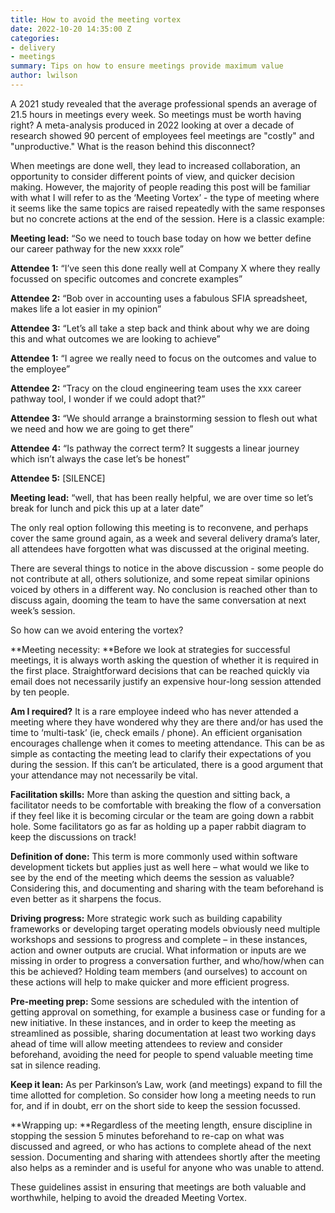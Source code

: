 ```yaml
---
title: How to avoid the meeting vortex
date: 2022-10-20 14:35:00 Z
categories:
- delivery
- meetings
summary: Tips on how to ensure meetings provide maximum value
author: lwilson
---
```


A 2021 study revealed that the average professional spends an average of 21.5 hours in meetings every week. So meetings must be worth having right? A meta-analysis produced in 2022 looking at over a decade of research showed 90 percent of employees feel meetings are "costly" and "unproductive." What is the reason behind this disconnect?

When meetings are done well, they lead to increased collaboration, an opportunity to consider different points of view, and quicker decision making. However, the majority of people reading this post will be familiar with what I will refer to as the ‘Meeting Vortex’ - the type of meeting where it seems like the same topics are raised repeatedly with the same responses but no concrete actions at the end of the session. Here is a classic example:

**Meeting lead:**   “So we need to touch base today on how we better define our career pathway for the new xxxx role”

**Attendee 1:** “I’ve seen this done really well at Company X where they really focussed on specific outcomes and concrete examples”

**Attendee 2:** “Bob over in accounting uses a fabulous SFIA spreadsheet, makes life a lot easier in my opinion”

**Attendee 3:** “Let’s all take a step back and think about why we are doing this and what outcomes we are looking to achieve”

**Attendee 1:** “I agree we really need to focus on the outcomes and value to the employee”

**Attendee 2:** “Tracy on the cloud engineering team uses the xxx career pathway tool, I wonder if we could adopt that?”

**Attendee 3:** “We should arrange a brainstorming session to flesh out what we need and how we are going to get there”

**Attendee 4:** “Is pathway the correct term? It suggests a linear journey which isn’t always the case let’s be honest”

**Attendee 5:** \[SILENCE\]

**Meeting lead:**  “well, that has been really helpful, we are over time so let’s break for lunch and pick this up at a later date”

The only real option following this meeting is to reconvene, and perhaps cover the same ground again, as a week and several delivery drama’s later, all attendees have forgotten what was discussed at the original meeting.

There are several things to notice in the above discussion - some people do not contribute at all, others solutionize, and some repeat similar opinions voiced by others in a different way. No conclusion is reached other than to discuss again, dooming the team to have the same conversation at next week’s session.

So how can we avoid entering the vortex?

**Meeting necessity: **Before we look at strategies for successful meetings, it is always worth asking the question of whether it is required in the first place. Straightforward decisions that can be reached quickly via email does not necessarily justify an expensive hour-long session attended by ten people.

**Am I required?** It is a rare employee indeed who has never attended a meeting where they have wondered why they are there and/or has used the time to ‘multi-task’ (ie, check emails / phone). An efficient organisation encourages challenge when it comes to meeting attendance. This can be as simple as contacting the meeting lead to clarify their expectations of you during the session. If this can’t be articulated, there is a good argument that your attendance may not necessarily be vital.

**Facilitation skills:** More than asking the question and sitting back, a facilitator needs to be comfortable with breaking the flow of a conversation if they feel like it is becoming circular or the team are going down a rabbit hole. Some facilitators go as far as holding up a paper rabbit diagram to keep the discussions on track!

**Definition of done:** This term is more commonly used within software development tickets but applies just as well here – what would we like to see by the end of the meeting which deems the session as valuable? Considering this, and documenting and sharing with the team beforehand is even better as it sharpens the focus.

**Driving progress:** More strategic work such as building capability frameworks or developing target operating models obviously need multiple workshops and sessions to progress and complete – in these instances, action and owner outputs are crucial. What information or inputs are we missing in order to progress a conversation further, and who/how/when can this be achieved? Holding team members (and ourselves) to account on these actions will help to make quicker and more efficient progress.

**Pre-meeting prep:** Some sessions are scheduled with the intention of getting approval on something, for example a business case or funding for a new initiative. In these instances, and in order to keep the meeting as streamlined as possible, sharing documentation at least two working days ahead of time will allow meeting attendees to review and consider beforehand, avoiding the need for people to spend valuable meeting time sat in silence reading.

**Keep it lean:** As per Parkinson’s Law, work (and meetings) expand to fill the time allotted for completion. So consider how long a meeting needs to run for, and if in doubt, err on the short side to keep the session focussed.

**Wrapping up: **Regardless of the meeting length, ensure discipline in stopping the session 5 minutes beforehand to re-cap on what was discussed and agreed, or who has actions to complete ahead of the next session. Documenting and sharing with attendees shortly after the meeting also helps as a reminder and is useful for anyone who was unable to attend.

These guidelines assist in ensuring that meetings are both valuable and worthwhile, helping to avoid the dreaded Meeting Vortex.